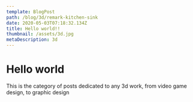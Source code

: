 ```yaml
---
template: BlogPost
path: /blog/3d/remark-kitchen-sink
date: 2020-05-03T07:18:32.134Z
title: Hello world!!
thumbnail: /assets/3d.jpg
metaDescription: 3d
---
```

# Hello world

This is the category of posts dedicated to any 3d work, from video game design, to graphic design
